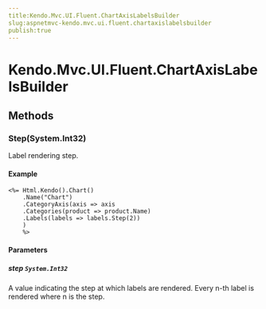 ```yaml
---
title:Kendo.Mvc.UI.Fluent.ChartAxisLabelsBuilder
slug:aspnetmvc-kendo.mvc.ui.fluent.chartaxislabelsbuilder
publish:true
---
```


# Kendo.Mvc.UI.Fluent.ChartAxisLabelsBuilder

## Methods

### Step(System.Int32)
Label rendering step.

#### Example
    <%= Html.Kendo().Chart()
        .Name("Chart")
        .CategoryAxis(axis => axis
        .Categories(product => product.Name)
        .Labels(labels => labels.Step(2))
        )
        %>

#### Parameters

##### step `System.Int32`
A value indicating the step at which labels are rendered.
            Every n-th label is rendered where n is the step.